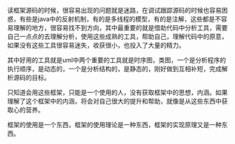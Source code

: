 读框架源码的时候，很容易出现的问题就是迷路，在调试跟踪源码的时候也容易困惑，有些是java中的反射机制，有的是多线程的模型，有的是注解，这些都是不容易理解的地方，很容易找不到方向，其中最重要的就是借助代码中分析工具，需要自己一点点的去理解分析，使用这些成熟的工具，帮助自己，理解代码中的原意，如果没有这些工具很容易迷失，收获很小，也投入了大量的精力。

其中好用的工具就是uml中两个重要的工具就是时序图，类图，一个是分析程序的执行顺序，是动态的，一个是分析结构的，是静态的，刚好做到互相补短，完成解析源码的目标。

只知道会用这些框架，只能是一个使用的人，没有获取框架中的思想，内涵。如果理解了这个框架中的内涵，将会对自己很大的提升和帮助，就像是从这些东西中获取心的营养。

框架的使用是一个东西，框架的使用理论是一种东西，框架的实现原理又是一种东西。
